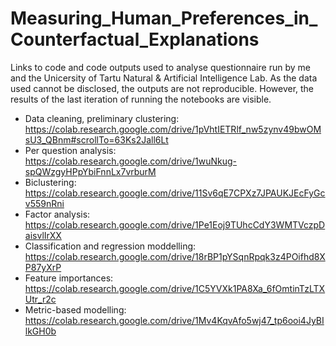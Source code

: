 # Measuring_Human_Preferences_in_Counterfactual_Explanations
Links to code and code outputs used to analyse questionnaire run by me and the Unicersity of Tartu Natural &amp; Artificial Intelligence Lab. As the data used cannot be disclosed, the outputs are not reproducible. However, the results of the last iteration of running the notebooks are visible.

* Data cleaning, preliminary clustering: https://colab.research.google.com/drive/1pVhtIETRlf_nw5zynv49bwOMsU3_QBnm#scrollTo=63Ks2Jall6Lt
* Per question analysis: https://colab.research.google.com/drive/1wuNkug-spQWzgyHPpYbiFnnLx7vrburM
* Biclustering: https://colab.research.google.com/drive/11Sv6qE7CPXz7JPAUKJEcFyGcv559nRni
* Factor analysis: https://colab.research.google.com/drive/1Pe1Eoj9TUhcCdY3WMTVczpDaisvlIrXX
* Classification and regression moddelling: https://colab.research.google.com/drive/18rBP1pYSqnRpqk3z4POifhd8XP87yXrP
* Feature importances: https://colab.research.google.com/drive/1C5YVXk1PA8Xa_6fOmtinTzLTXUtr_r2c
* Metric-based modelling: https://colab.research.google.com/drive/1Mv4KqvAfo5wj47_tp6ooi4JyBIlkGH0b

